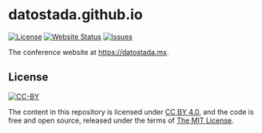 # datostada.github.io

[![License](https://img.shields.io/github/license/datostadamx/datostadamx.github.io?style=popout-square)](https://github.com/datostadamx/datostadamx.github.io/blob/master/LICENSE "License")
[![Website Status](https://img.shields.io/website?style=flat-square&url=https%3A%2F%2Fdatostada.mx)](https://datostada.mx "Website Status")
[![Issues](https://img.shields.io/github/issues/datostadamx/datostadamx.github.io?style=popout-square)](https://github.com/datostadamx/datostadamx.github.io/issues "Issues")

The conference website at https://datostada.mx.


## License

[![CC-BY](http://forthebadge.com/images/badges/cc-by.svg)](https://creativecommons.org/licenses/by/4.0 "CC BY 4.0")

The content in this repository is licensed under [CC BY 4.0](https://creativecommons.org/licenses/by/4.0), and the code is free and open source, released under the terms of [The MIT License](https://mit-license.org).

